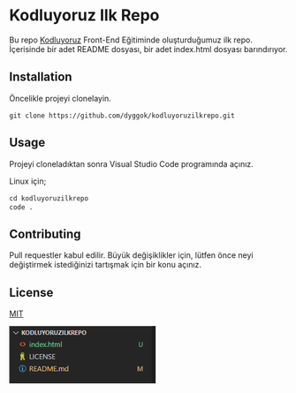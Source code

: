 # Kodluyoruz Ilk Repo

Bu repo [Kodluyoruz](www.kodluyoruz.org) Front-End Eğitiminde oluşturduğumuz ilk repo. İçerisinde bir adet README dosyası, bir adet index.html dosyası barındırıyor.



## Installation

Öncelikle projeyi clonelayin. 

```
git clone https://github.com/dyggok/kodluyoruzilkrepo.git 
```



## Usage

Projeyi cloneladıktan sonra Visual Studio Code programında açınız.

Linux için;
``` 
cd kodluyoruzilkrepo
code . 
```


## Contributing

Pull requestler kabul edilir. Büyük değişiklikler için, lütfen önce neyi değiştirmek istediğinizi tartışmak için bir konu açınız.



## License

[MIT](https://choosealicense.com/licenses/mit/)

![Kodluyoruz İlk Repo](https://raw.githubusercontent.com/dyggok/kodluyoruzilkrepo/main/image/kodluyoruzilkrepo.PNG)